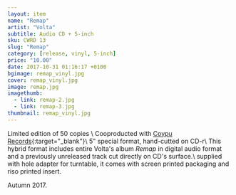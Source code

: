 ```yaml
---
layout: item
name: "Remap"
artist: "Volta"
subtitle: Audio CD + 5-inch
sku: CWRD 13
slug: "Remap"
category: [release, vinyl, 5-inch]
price: "10.00"
date: 2017-10-31 01:16:17 +0100
bgimage: remap_vinyl.jpg
cover: remap_vinyl.jpg
image: remap.jpg
imagethumb:
  - link: remap-2.jpg
  - link: remap-3.jpg
thumbnail: remap_vinyl.jpg
---
```


Limited edition of 50 copies \\
Cooproducted with [Coypu Records](http://coypurecords.com/){:target="_blank"}\\
5" special format, hand-cutted on CD-r\\
This hybrid format includes entire Volta's album *Remap* in digital audio format and a previously unreleased track cut directly on CD's surface.\\
supplied with hole adapter for turntable, it comes with screen printed packaging and riso printed insert.

Autumn 2017.